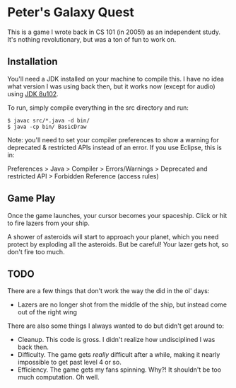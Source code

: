 # Peter's Galaxy Quest

This is a game I wrote back in CS 101 (in 2005!) as an independent study. It's nothing revolutionary, but was a ton of fun to work on.

## Installation

You'll need a JDK installed on your machine to compile this. I have no idea what version I was using back then, but it works now (except for audio) using [JDK 8u102](http://www.oracle.com/technetwork/java/javase/downloads/jdk8-downloads-2133151.html).

To run, simply compile everything in the src directory and run:

```
$ javac src/*.java -d bin/
$ java -cp bin/ BasicDraw
```

Note: you'll need to set your compiler preferences to show a warning for deprecated & restricted APIs instead of an error. If you use Eclipse, this is in:

Preferences > Java > Compiler > Errors/Warnings > Deprecated and restricted API > Forbidden Reference (access rules)

## Game Play

Once the game launches, your cursor becomes your spaceship. Click or hit <space> to fire lazers from your ship.

A shower of asteroids will start to approach your planet, which you need protect by exploding all the asteroids. But be careful! Your lazer gets hot, so don't fire too much.

## TODO

There are a few things that don't work the way the did in the ol' days:

* Lazers are no longer shot from the middle of the ship, but instead come out of the right wing

There are also some things I always wanted to do but didn't get around to:

* Cleanup. This code is gross. I didn't realize how undisciplined I was back then.
* Difficulty. The game gets _really_ difficult after a while, making it nearly impossible to get past level 4 or so.
* Efficiency. The game gets my fans spinning. Why?! It shouldn't be too much computation. Oh well.
